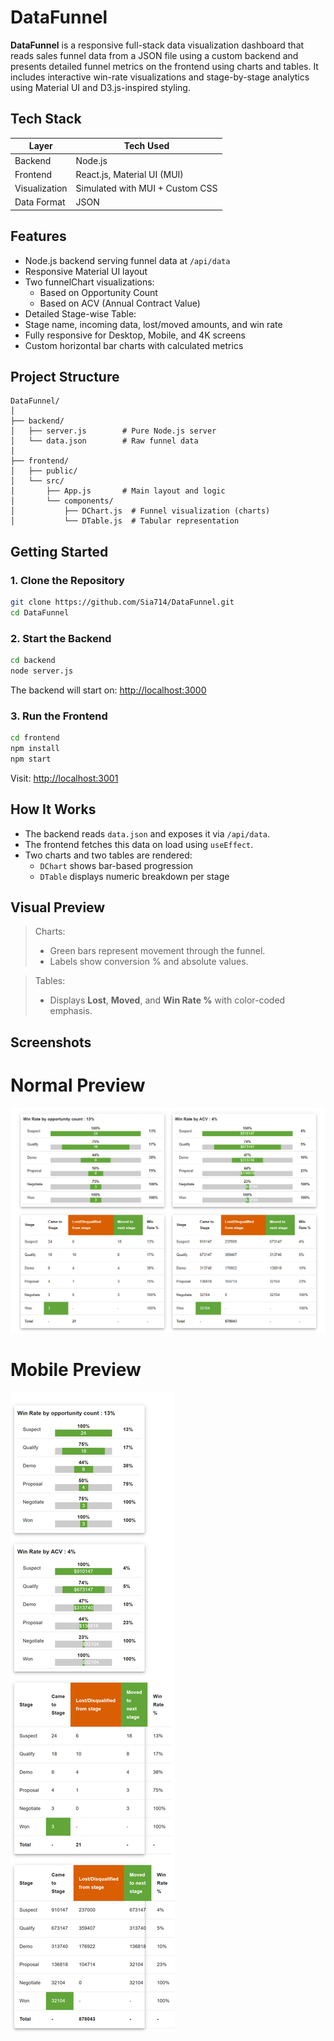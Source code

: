 # DataFunnel

**DataFunnel** is a responsive full-stack data visualization dashboard that reads sales funnel data from a JSON file using a custom backend and presents detailed funnel metrics on the frontend using charts and tables. It includes interactive win-rate visualizations and stage-by-stage analytics using Material UI and D3.js-inspired styling.

##  Tech Stack

| Layer         | Tech Used                       |
| ------------- | ------------------------------- |
| Backend       | Node.js                         |
| Frontend      | React.js, Material UI (MUI)     |
| Visualization | Simulated with MUI + Custom CSS |
| Data Format   | JSON                            |

## Features

- Node.js backend serving funnel data at `/api/data`
- Responsive Material UI layout
- Two funnelChart visualizations:
  - Based on Opportunity Count
  - Based on ACV (Annual Contract Value)
- Detailed Stage-wise Table:
- Stage name, incoming data, lost/moved amounts, and win rate
- Fully responsive for Desktop, Mobile, and 4K screens
- Custom horizontal bar charts with calculated metrics

## Project Structure

```
DataFunnel/
│
├── backend/
│   ├── server.js        # Pure Node.js server
│   └── data.json        # Raw funnel data
│
├── frontend/
│   ├── public/
│   └── src/
│       ├── App.js       # Main layout and logic
│       └── components/
│           ├── DChart.js  # Funnel visualization (charts)
│           └── DTable.js  # Tabular representation
```

## Getting Started

### 1. Clone the Repository

```bash
git clone https://github.com/Sia714/DataFunnel.git
cd DataFunnel
```

### 2. Start the Backend

```bash
cd backend
node server.js
```

The backend will start on: [http://localhost:3000](http://localhost:3000)

### 3. Run the Frontend

```bash
cd frontend
npm install
npm start
```

Visit: [http://localhost:3001](http://localhost:3001)

## How It Works

- The backend reads `data.json` and exposes it via `/api/data`.
- The frontend fetches this data on load using `useEffect`.
- Two charts and two tables are rendered:
  - `DChart` shows bar-based progression
  - `DTable` displays numeric breakdown per stage

## Visual Preview

> Charts:
>
> - Green bars represent movement through the funnel.
> - Labels show conversion % and absolute values.

> Tables:
>
> - Displays **Lost**, **Moved**, and **Win Rate %** with color-coded emphasis.

## Screenshots
# Normal Preview
![Normal Preview](./screenshots/normal.png)

# Mobile Preview
![Mobile Preview](./screenshots/mobile.png)

